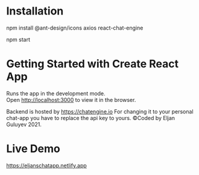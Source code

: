 # Installation 
npm install @ant-design/icons axios react-chat-engine

npm start
# Getting Started with Create React App

Runs the app in the development mode.\
Open [http://localhost:3000](http://localhost:3000) to view it in the browser.

Backend is hosted by  https://chatengine.io
For changing it to your personal chat-app you have to replace the api key to yours.
©Coded by Eljan Guluyev 2021.
# Live Demo

https://eljanschatapp.netlify.app


